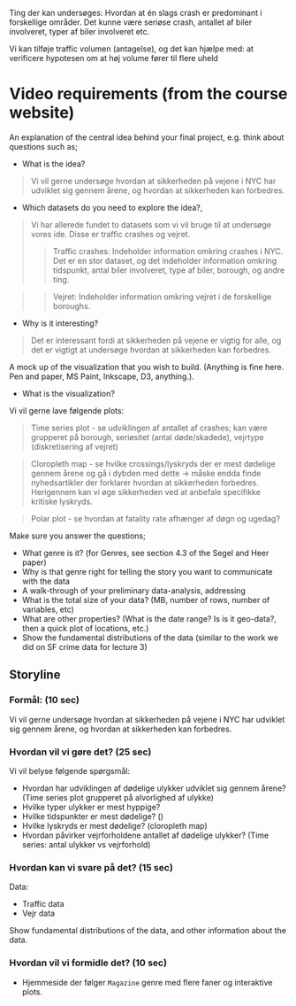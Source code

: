



Ting der kan undersøges:
Hvordan at én slags crash er predominant i forskellige områder. Det kunne være seriøse crash, antallet af biler involveret, typer af biler involveret etc.




Vi kan tilføje traffic volumen (antagelse), og det kan hjælpe med:
at verificere hypotesen om at høj volume fører til flere uheld



# Video requirements (from the course website)

An explanation of the central idea behind your final project, e.g. think about questions such as;
- What is the idea?
> Vi vil gerne undersøge hvordan at sikkerheden på vejene i NYC har udviklet sig gennem årene, og hvordan at sikkerheden kan forbedres.
- Which datasets do you need to explore the idea?,
> Vi har allerede fundet to datasets som vi vil bruge til at undersøge vores ide. Disse er traffic crashes og vejret.
>> Traffic crashes: Indeholder information omkring crashes i NYC. Det er en stor dataset, og det indeholder information omkring tidspunkt, antal biler involveret, type af biler, borough, og andre ting.

>> Vejret: Indeholder information omkring vejret i de forskellige boroughs.
- Why is it interesting?
> Det er interessant fordi at sikkerheden på vejene er vigtig for alle, og det er vigtigt at undersøge hvordan at sikkerheden kan forbedres.



A mock up of the visualization that you wish to build. (Anything is fine here. Pen and paper, MS Paint, Inkscape, D3, anything.).

- What is the visualization?

Vi vil gerne lave følgende plots:
> Time series plot - se udviklingen af antallet af crashes; kan være grupperet på borough, seriøsitet (antal døde/skadede), vejrtype (diskretisering af vejret)

> Cloropleth map - se hvilke crossings/lyskryds der er mest dødelige gennem årene og gå i dybden med dette -> måske endda finde nyhedsartikler der forklarer hvordan at sikkerheden forbedres. Herigennem kan vi øge sikkerheden ved at anbefale specifikke kritiske lyskryds.

>Polar plot - se hvordan at fatality rate afhænger af døgn og ugedag?

Make sure you answer the questions;

- What genre is it? (for Genres, see section 4.3 of the Segel and Heer paper)
- Why is that genre right for telling the story you want to communicate with the data
- A walk-through of your preliminary data-analysis, addressing
- What is the total size of your data? (MB, number of rows, number of variables, etc)
- What are other properties? (What is the date range? Is is it geo-data?, then a quick plot of locations, etc.)
- Show the fundamental distributions of the data (similar to the work we did on SF crime data for lecture 3)



## Storyline

### Formål: (10 sec)
Vi vil gerne undersøge hvordan at sikkerheden på vejene i NYC har udviklet sig gennem årene, og hvordan at sikkerheden kan forbedres.

### Hvordan vil vi gøre det? (25 sec)

Vi vil belyse følgende spørgsmål:
- Hvordan har udviklingen af dødelige ulykker udviklet sig gennem årene? (Time series plot grupperet på alvorlighed af ulykke)
- Hvilke typer ulykker er mest hyppige?
- Hvilke tidspunkter er mest dødelige? ()
- Hvilke lyskryds er mest dødelige? (cloropleth map)
- Hvordan påvirker vejrforholdene antallet af dødelige ulykker? (Time series: antal ulykker vs vejrforhold)



### Hvordan kan vi svare på det? (15 sec)
Data:
- Traffic data
- Vejr data

Show fundamental distributions of the data, and other information about the data.


### Hvordan vil vi formidle det?  (10 sec)
- Hjemmeside der følger `Magazine` genre med flere faner og interaktive plots.

